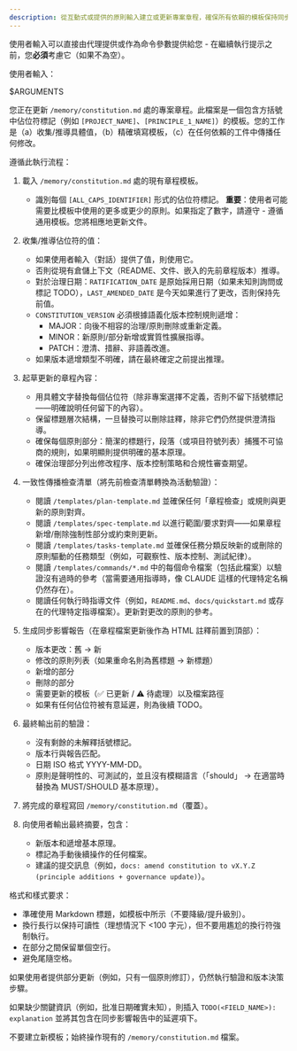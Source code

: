 ```yaml
---
description: 從互動式或提供的原則輸入建立或更新專案章程，確保所有依賴的模板保持同步。
---
```


使用者輸入可以直接由代理提供或作為命令參數提供給您 - 在繼續執行提示之前，您**必須**考慮它（如果不為空）。

使用者輸入：

$ARGUMENTS

您正在更新 `/memory/constitution.md` 處的專案章程。此檔案是一個包含方括號中佔位符標記（例如 `[PROJECT_NAME]`、`[PRINCIPLE_1_NAME]`）的模板。您的工作是（a）收集/推導具體值，（b）精確填寫模板，（c）在任何依賴的工件中傳播任何修改。

遵循此執行流程：

1. 載入 `/memory/constitution.md` 處的現有章程模板。
   - 識別每個 `[ALL_CAPS_IDENTIFIER]` 形式的佔位符標記。
   **重要**：使用者可能需要比模板中使用的更多或更少的原則。如果指定了數字，請遵守 - 遵循通用模板。您將相應地更新文件。

2. 收集/推導佔位符的值：
   - 如果使用者輸入（對話）提供了值，則使用它。
   - 否則從現有倉儲上下文（README、文件、嵌入的先前章程版本）推導。
   - 對於治理日期：`RATIFICATION_DATE` 是原始採用日期（如果未知則詢問或標記 TODO），`LAST_AMENDED_DATE` 是今天如果進行了更改，否則保持先前值。
   - `CONSTITUTION_VERSION` 必須根據語義化版本控制規則遞增：
     * MAJOR：向後不相容的治理/原則刪除或重新定義。
     * MINOR：新原則/部分新增或實質性擴展指導。
     * PATCH：澄清、措辭、非語義改進。
   - 如果版本遞增類型不明確，請在最終確定之前提出推理。

3. 起草更新的章程內容：
   - 用具體文字替換每個佔位符（除非專案選擇不定義，否則不留下括號標記——明確說明任何留下的內容）。
   - 保留標題層次結構，一旦替換可以刪除註釋，除非它們仍然提供澄清指導。
   - 確保每個原則部分：簡潔的標題行，段落（或項目符號列表）捕獲不可協商的規則，如果明顯則提供明確的基本原理。
   - 確保治理部分列出修改程序、版本控制策略和合規性審查期望。

4. 一致性傳播檢查清單（將先前檢查清單轉換為活動驗證）：
   - 閱讀 `/templates/plan-template.md` 並確保任何「章程檢查」或規則與更新的原則對齊。
   - 閱讀 `/templates/spec-template.md` 以進行範圍/要求對齊——如果章程新增/刪除強制性部分或約束則更新。
   - 閱讀 `/templates/tasks-template.md` 並確保任務分類反映新的或刪除的原則驅動的任務類型（例如，可觀察性、版本控制、測試紀律）。
   - 閱讀 `/templates/commands/*.md` 中的每個命令檔案（包括此檔案）以驗證沒有過時的參考（當需要通用指導時，像 CLAUDE 這樣的代理特定名稱仍然存在）。
   - 閱讀任何執行時指導文件（例如，`README.md`、`docs/quickstart.md` 或存在的代理特定指導檔案）。更新對更改的原則的參考。

5. 生成同步影響報告（在章程檔案更新後作為 HTML 註釋前置到頂部）：
   - 版本更改：舊 → 新
   - 修改的原則列表（如果重命名則為舊標題 → 新標題）
   - 新增的部分
   - 刪除的部分
   - 需要更新的模板（✅ 已更新 / ⚠ 待處理）以及檔案路徑
   - 如果有任何佔位符被有意延遲，則為後續 TODO。

6. 最終輸出前的驗證：
   - 沒有剩餘的未解釋括號標記。
   - 版本行與報告匹配。
   - 日期 ISO 格式 YYYY-MM-DD。
   - 原則是聲明性的、可測試的，並且沒有模糊語言（「should」 → 在適當時替換為 MUST/SHOULD 基本原理）。

7. 將完成的章程寫回 `/memory/constitution.md`（覆蓋）。

8. 向使用者輸出最終摘要，包含：
   - 新版本和遞增基本原理。
   - 標記為手動後續操作的任何檔案。
   - 建議的提交訊息（例如，`docs: amend constitution to vX.Y.Z (principle additions + governance update)`）。

格式和樣式要求：
- 準確使用 Markdown 標題，如模板中所示（不要降級/提升級別）。
- 換行長行以保持可讀性（理想情況下 <100 字元），但不要用尷尬的換行符強制執行。
- 在部分之間保留單個空行。
- 避免尾隨空格。

如果使用者提供部分更新（例如，只有一個原則修訂），仍然執行驗證和版本決策步驟。

如果缺少關鍵資訊（例如，批准日期確實未知），則插入 `TODO(<FIELD_NAME>): explanation` 並將其包含在同步影響報告中的延遲項下。

不要建立新模板；始終操作現有的 `/memory/constitution.md` 檔案。